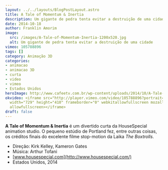 ```yaml
---
layout: ../../layouts/BlogPostLayout.astro
title: A Tale of Momentum & Inertia
description: Um gigante de pedra tenta evitar a destruição de uma cidade
date: 2014-10-18
author: Franklin Amorim
image:
  src: /images/A-Tale-of-Momentum-Inertia-1200x520.jpg
  alt: Um gigante de pedra tenta evitar a destruição de uma cidade
vimeo: 105788896
tags: []
category: Animação 3D
categories:
- animacao
- animacao 3D
- curta
- video
- vimeo
- Estados Unidos
heroImage: http://www.cafeetv.com.br/wp-content/uploads/2014/10/A-Tale-of-Momentum-Inertia-1200x520.jpg
okvideo: <iframe src="http://player.vimeo.com/video/105788896?portrait=0&amp;color=ffffff"
  width="729" height="410" frameborder="0" webkitallowfullscreen mozallowfullscreen
  allowfullscreen></iframe>
draft: false
---
```


**A Tale of Momentum & Inertia** é um divertido curta da HouseSpecial animation studio. O pequeno estúdio de Portland fez, entre outras coisas, os créditos finais do excelente filme stop-motion da Laika _The Boxtrolls_. 
- Direção: Kirk Kelley, Kameron Gates 
- Música: Arthur Tofani 
- [www.housespecial.com](http://www.housespecial.com/) 
- Estados Unidos, 2014
